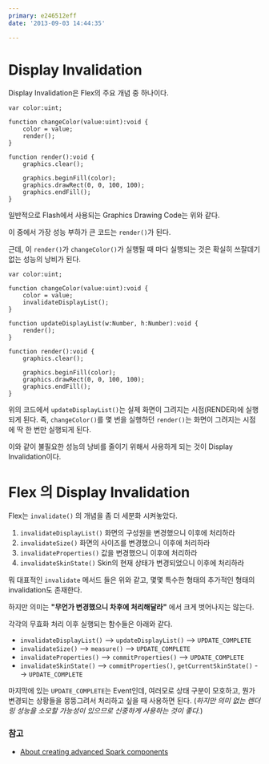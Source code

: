 ```yaml
---
primary: e246512eff
date: '2013-09-03 14:44:35'

---
```


Display Invalidation
====================================

Display Invalidation은 Flex의 주요 개념 중 하나이다.

```as3
var color:uint;

function changeColor(value:uint):void {
	color = value;
	render();
}

function render():void {
	graphics.clear();

	graphics.beginFill(color);
	graphics.drawRect(0, 0, 100, 100);
	graphics.endFill();
}
```

일반적으로 Flash에서 사용되는 Graphics Drawing Code는 위와 같다.

이 중에서 가장 성능 부하가 큰 코드는 `render()`가 된다.

근데, 이 `render()`가 `changeColor()`가 실행될 때 마다 실행되는 것은 확실히 쓰잘데기 없는 성능의 낭비가 된다.

```as3
var color:uint;

function changeColor(value:uint):void {
	color = value;
	invalidateDisplayList();
}

function updateDisplayList(w:Number, h:Number):void {
	render();
}

function render():void {
	graphics.clear();

	graphics.beginFill(color);
	graphics.drawRect(0, 0, 100, 100);
	graphics.endFill();
}
```

위의 코드에서 `updateDisplayList()`는 실제 화면이 그려지는 시점(RENDER)에 실행되게 된다. 즉, `changeColor()`를 몇 번을 실행하던 `render()`는 화면이 그려지는 시점에 딱 한 번만 실행되게 된다.

이와 같이 불필요한 성능의 낭비를 줄이기 위해서 사용하게 되는 것이 Display Invalidation이다.



Flex 의 Display Invalidation
====================================

Flex는 `invalidate()` 의 개념을 좀 더 세분화 시켜놓았다.

1. `invalidateDisplayList()` 화면의 구성원을 변경했으니 이후에 처리하라
1. `invalidateSize()` 화면의 사이즈를 변경했으니 이후에 처리하라 
1. `invalidateProperties()` 값을 변경했으니 이후에 처리하라
1. `invalidateSkinState()` Skin의 현재 상태가 변경되었으니 이후에 처리하라

뭐 대표적인 `invalidate` 메서드 들은 위와 같고, 몇몇 특수한 형태의 추가적인 형태의 invalidation도 존재한다. 

하지만 의미는 **"무언가 변경했으니 차후에 처리해달라"** 에서 크게 벗어나지는 않는다.

각각의 무효화 처리 이후 실행되는 함수들은 아래와 같다.

- `invalidateDisplayList()` --> `updateDisplayList()` --> `UPDATE_COMPLETE`
- `invalidateSize()` --> `measure()` --> `UPDATE_COMPLETE`
- `invalidateProperties()` --> `commitProperties()` --> `UPDATE_COMPLETE`
- `invalidateSkinState()` --> `commitProperties()`, `getCurrentSkinState()` --> `UPDATE_COMPLETE`

마지막에 있는 `UPDATE_COMPLETE`는 Event인데, 여러모로 상태 구분이 모호하고, 뭔가 변경되는 상황들을 뭉뚱그려서 처리하고 싶을 때 사용하면 된다. (_하지만 의미 없는 렌더링 성능을 소모할 가능성이 있으므로 신중하게 사용하는 것이 좋다._)


### 참고 

- [About creating advanced Spark components](http://help.adobe.com/en_US/flex/using/WS460ee381960520ad-2811830c121e9107ecb-7fff.html)


